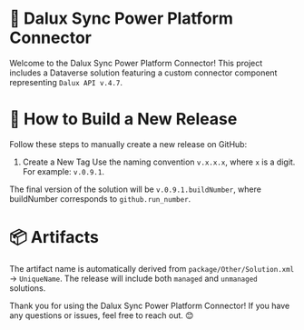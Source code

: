 # 🌟 Dalux Sync Power Platform Connector
Welcome to the Dalux Sync Power Platform Connector! This project includes a Dataverse solution featuring a custom connector component representing `Dalux API v.4.7`.

# 🚀 How to Build a New Release
Follow these steps to manually create a new release on GitHub:

1. Create a New Tag
Use the naming convention `v.x.x.x`, where `x` is a digit. For example: `v.0.9.1`.

The final version of the solution will be `v.0.9.1.buildNumber`, where buildNumber corresponds to `github.run_number`.
# 📦 Artifacts
The artifact name is automatically derived from `package/Other/Solution.xml` -> `UniqueName`.
The release will include both `managed` and `unmanaged` solutions.

Thank you for using the Dalux Sync Power Platform Connector! If you have any questions or issues, feel free to reach out. 😊